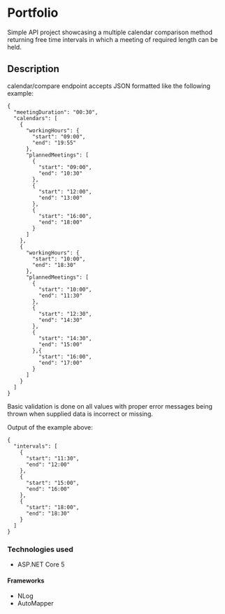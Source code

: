 # Portfolio

Simple API project showcasing a multiple calendar comparison method returning free time intervals in which a meeting of required length can be held.

## Description

calendar/compare endpoint accepts JSON formatted like the following example:
```
{
  "meetingDuration": "00:30",
  "calendars": [
    {
      "workingHours": {
        "start": "09:00",
        "end": "19:55"
      },
      "plannedMeetings": [
        {
          "start": "09:00",
          "end": "10:30"
        },
	    {
          "start": "12:00",
          "end": "13:00"
        },
        {
          "start": "16:00",
          "end": "18:00"
        }
      ]
    },
    {
      "workingHours": {
        "start": "10:00",
        "end": "18:30"
      },
      "plannedMeetings": [
        {
          "start": "10:00",
          "end": "11:30"
        },
	    {
          "start": "12:30",
          "end": "14:30"
        },
	    {
          "start": "14:30",
          "end": "15:00"
        },{
          "start": "16:00",
          "end": "17:00"
        }
      ]
    }
  ]
}

```

Basic validation is done on all values with proper error messages being thrown when supplied data is incorrect or missing.

Output of the example above:
```
{
  "intervals": [
    {
      "start": "11:30",
      "end": "12:00"
    },
    {
      "start": "15:00",
      "end": "16:00"
    },
    {
      "start": "18:00",
      "end": "18:30"
    }
  ]
}
```

### Technologies used

- ASP.NET Core 5

#### Frameworks
- NLog
- AutoMapper